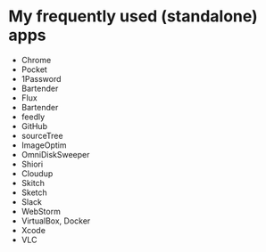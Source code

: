 # My frequently used (standalone) apps

* Chrome
* Pocket
* 1Password
* Bartender
* Flux
* Bartender
* feedly
* GitHub
* sourceTree
* ImageOptim
* OmniDiskSweeper
* Shiori
* Cloudup
* Skitch
* Sketch
* Slack
* WebStorm
* VirtualBox, Docker
* Xcode
* VLC
